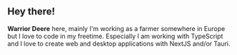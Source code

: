 ## Hey there! 

**Warrior Deere** here, mainly I'm working as a farmer somewhere in Europe but I love to code in my freetime.
Especially I am working with TypeScript and I love to create web and desktop applications with NextJS and/or Tauri.
